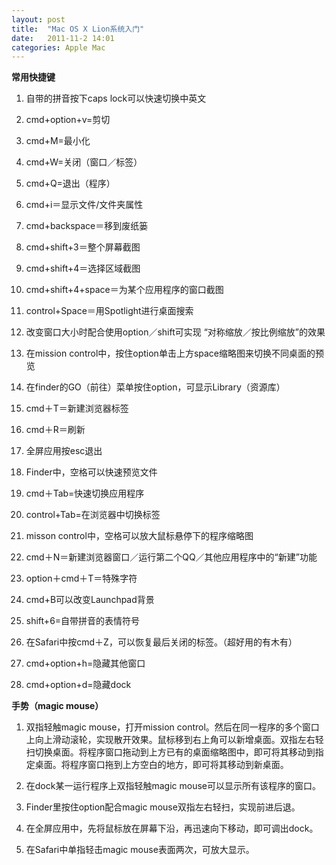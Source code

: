 ```yaml
---
layout: post
title:  "Mac OS X Lion系统入门"
date:   2011-11-2 14:01
categories: Apple Mac
---
```


**常用快捷键**

1. 自带的拼音按下caps lock可以快速切换中英文

2. cmd+option+v=剪切

3. cmd+M=最小化

4. cmd+W=关闭（窗口／标签）

5. cmd+Q=退出（程序）

6. cmd+i＝显示文件/文件夹属性

7. cmd+backspace＝移到废纸篓

8. cmd+shift+3＝整个屏幕截图

9. cmd+shift+4＝选择区域截图

10. cmd+shift+4+space＝为某个应用程序的窗口截图

11. control+Space＝用Spotlight进行桌面搜索

12. 改变窗口大小时配合使用option／shift可实现 “对称缩放／按比例缩放”的效果

13. 在mission control中，按住option单击上方space缩略图来切换不同桌面的预览

14. 在finder的GO（前往）菜单按住option，可显示Library（资源库）

15. cmd＋T＝新建浏览器标签

16. cmd＋R＝刷新

17. 全屏应用按esc退出

18. Finder中，空格可以快速预览文件

19. cmd＋Tab=快速切换应用程序

20. control+Tab=在浏览器中切换标签

21. misson control中，空格可以放大鼠标悬停下的程序缩略图

22. cmd＋N＝新建浏览器窗口／运行第二个QQ／其他应用程序中的“新建”功能

23. option＋cmd＋T＝特殊字符

24. cmd+B可以改变Launchpad背景

25. shift+6=自带拼音的表情符号

26. 在Safari中按cmd＋Z，可以恢复最后关闭的标签。（超好用的有木有）

27. cmd+option+h=隐藏其他窗口

28. cmd+option+d=隐藏dock

**手势（magic mouse）**

1. 双指轻触magic mouse，打开mission control。然后在同一程序的多个窗口上向上滑动滚轮，实现散开效果。鼠标移到右上角可以新增桌面。双指左右轻扫切换桌面。将程序窗口拖动到上方已有的桌面缩略图中，即可将其移动到指定桌面。将程序窗口拖到上方空白的地方，即可将其移动到新桌面。

2. 在dock某一运行程序上双指轻触magic mouse可以显示所有该程序的窗口。

3. Finder里按住option配合magic mouse双指左右轻扫，实现前进后退。

4. 在全屏应用中，先将鼠标放在屏幕下沿，再迅速向下移动，即可调出dock。

5. 在Safari中单指轻击magic mouse表面两次，可放大显示。
